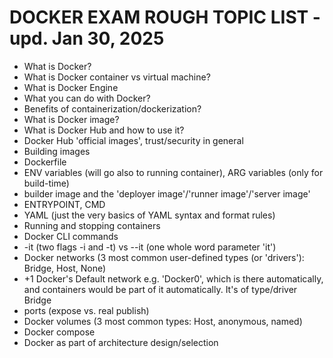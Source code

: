 # DOCKER EXAM ROUGH TOPIC LIST - upd. Jan 30, 2025

* What is Docker?
* What is Docker container vs virtual machine?
* What is Docker Engine
* What you can do with Docker? 
* Benefits of containerization/dockerization?
* What is Docker image?
* What is Docker Hub and how to use it?
* Docker Hub 'official images', trust/security in general
* Building images
* Dockerfile
* ENV variables (will go also to running container), ARG variables (only for build-time)
* builder image and the 'deployer image'/'runner image'/'server image'
* ENTRYPOINT, CMD
* YAML (just the very basics of YAML syntax and format rules)
* Running and stopping containers
* Docker CLI commands
* -it (two flags -i and -t) vs --it (one whole word parameter 'it') 
* Docker networks (3 most common user-defined types (or 'drivers'): Bridge, Host, None)
* +1 Docker's Default network e.g. 'Docker0', which is there automatically, and containers would be part of it automatically. It's of type/driver Bridge
* ports  (expose vs. real publish)
* Docker volumes (3 most common types: Host, anonymous, named)
* Docker compose
* Docker as part of architecture design/selection